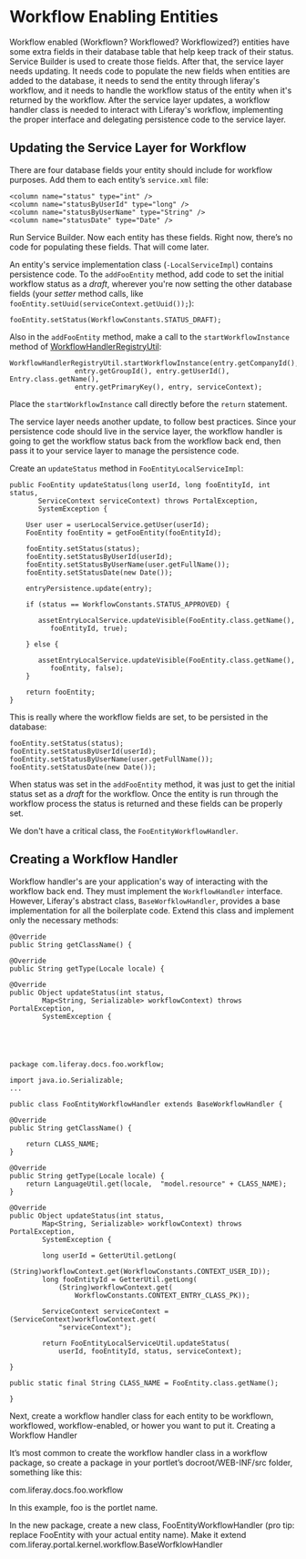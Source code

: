 # Workflow Enabling Entities

Workflow enabled (Workflown? Workflowed? Workflowized?) entities have some
extra fields in their database table that help keep track of their status.
Service Builder is used to create those fields. After that, the service layer
needs updating. It needs code to populate the new fields when entities are
added to the database, it needs to send the entity through liferay's workflow,
and it needs to handle the workflow status of the entity when it's returned by
the workflow. After the service layer updates, a workflow handler class is
needed to interact with Liferay's workflow, implementing the proper interface
and delegating persistence code to the service layer.

## Updating the Service Layer for Workflow

There are four database fields your entity should include for workflow
purposes. Add them to each entity’s `service.xml` file:

    <column name="status" type="int" />
    <column name="statusByUserId" type="long" />
    <column name="statusByUserName" type="String" />
    <column name="statusDate" type="Date" />


Run Service Builder. Now each entity has these fields. Right now, there’s no
code for populating these fields. That will come later. 

An entity's service implementation class (`-LocalServiceImpl`)  contains
persistence code. To the `addFooEntity` method, add code to set the initial
workflow status as a *draft*, wherever you're now setting the other database
fields (your *setter* method calls, like
`fooEntity.setUuid(serviceContext.getUuid());`):

    fooEntity.setStatus(WorkflowConstants.STATUS_DRAFT);

Also in the `addFooEntity` method, make a call to the `startWorkflowInstance` 
method of [WorkflowHandlerRegistryUtil](https://docs.liferay.com/portal/6.2/javadocs/com/liferay/portal/kernel/workflow/WorkflowHandlerRegistryUtil.html):

    WorkflowHandlerRegistryUtil.startWorkflowInstance(entry.getCompanyId(),
                    entry.getGroupId(), entry.getUserId(), Entry.class.getName(),
                    entry.getPrimaryKey(), entry, serviceContext);

Place the `startWorkflowInstance` call directly before the `return` statement.

The service layer needs another update, to follow best practices. Since your
persistence code should live in the service layer, the workflow handler is going
to get the workflow status back from the workflow back end, then pass it to your
service layer to manage the persistence code. 

Create an `updateStatus` method in `FooEntityLocalServiceImpl`:

    public FooEntity updateStatus(long userId, long fooEntityId, int status,
           ServiceContext serviceContext) throws PortalException,
           SystemException {

        User user = userLocalService.getUser(userId);
        FooEntity fooEntity = getFooEntity(fooEntityId);

        fooEntity.setStatus(status);
        fooEntity.setStatusByUserId(userId);
        fooEntity.setStatusByUserName(user.getFullName());
        fooEntity.setStatusDate(new Date());

        entryPersistence.update(entry);

        if (status == WorkflowConstants.STATUS_APPROVED) {

           assetEntryLocalService.updateVisible(FooEntity.class.getName(),
              fooEntityId, true);

        } else {

           assetEntryLocalService.updateVisible(FooEntity.class.getName(),
              fooEntity, false);
        }

        return fooEntity;
    }

This is really where the workflow fields are set, to be persisted in the
database:

    fooEntity.setStatus(status);
    fooEntity.setStatusByUserId(userId);
    fooEntity.setStatusByUserName(user.getFullName());
    fooEntity.setStatusDate(new Date());

When status was set in the `addFooEntity` method, it was just to get the initial
status set as a *draft* for the workflow. Once the entity is run through the
workflow process the status is returned and these fields can be properly set.

We don't have a critical class, the `FooEntityWorkflowHandler`.

## Creating a Workflow Handler

Workflow handler's are your application's way of interacting with the workflow
back end. They must implement the `WorkflowHandler` interface. However,
Liferay's abstract class, `BaseWorfklowHandler`, provides a base implementation for
all the boilerplate code. Extend this class and implement only the necessary
methods:


    @Override
    public String getClassName() {

    @Override
    public String getType(Locale locale) {

    @Override
    public Object updateStatus(int status,
            Map<String, Serializable> workflowContext) throws PortalException,
            SystemException {





    package com.liferay.docs.foo.workflow;

    import java.io.Serializable;
    ...

    public class FooEntityWorkflowHandler extends BaseWorkflowHandler {

    @Override
    public String getClassName() {

        return CLASS_NAME;
    }

    @Override
    public String getType(Locale locale) {
        return LanguageUtil.get(locale,  "model.resource" + CLASS_NAME);
    }

    @Override
    public Object updateStatus(int status,
            Map<String, Serializable> workflowContext) throws PortalException,
            SystemException {

            long userId = GetterUtil.getLong(
                (String)workflowContext.get(WorkflowConstants.CONTEXT_USER_ID));
            long fooEntityId = GetterUtil.getLong(
                (String)workflowContext.get(
                    WorkflowConstants.CONTEXT_ENTRY_CLASS_PK));

            ServiceContext serviceContext = (ServiceContext)workflowContext.get(
                "serviceContext");

            return FooEntityLocalServiceUtil.updateStatus(
                userId, fooEntityId, status, serviceContext);

    }

    public static final String CLASS_NAME = FooEntity.class.getName();

    }


Next, create a
workflow handler class for each entity to be workflown, workflowed,
workflow-enabled, or hower you want to put it.  Creating a Workflow Handler

It’s most common to create the workflow handler class in a workflow package, so create a package in your portlet’s docroot/WEB-INF/src folder, something like this:

com.liferay.docs.foo.workflow

In this example, foo is the portlet name.

In the new package, create a new class, FooEntityWorkflowHandler (pro tip: replace FooEntity with your actual entity name). Make it extend com.liferay.portal.kernel.workflow.BaseWorfklowHandler
